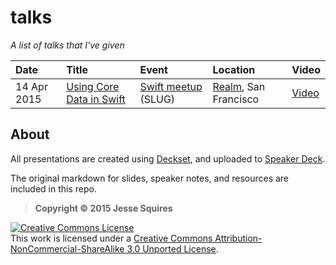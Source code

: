 # talks

*A list of talks that I've given*

| Date          | Title                               | Event                         | Location                          | Video         |
|:--------------|:------------------------------------|:------------------------------|:----------------------------------|:--------------|
| 14 Apr 2015   | [Using Core Data in Swift][slides1] | [Swift meetup][event1] (SLUG) | [Realm][location1], San Francisco |[Video][video1]|

## About

All presentations are created using [Deckset](http://www.decksetapp.com), and uploaded to [Speaker Deck](https://speakerdeck.com/jessesquires). 

The original markdown for slides, speaker notes, and resources are included in this repo.

>**Copyright &copy; 2015 Jesse Squires**

<a rel="license" href="http://creativecommons.org/licenses/by-nc-sa/3.0"><img alt="Creative Commons License" style="border-width:0" src="http://i.creativecommons.org/l/by-nc-sa/3.0/88x31.png" /></a><br />This work is licensed under a <a rel="license" href="http://creativecommons.org/licenses/by-nc-sa/3.0">Creative Commons Attribution-NonCommercial-ShareAlike 3.0 Unported License</a>.

[slides1]:https://speakerdeck.com/jessesquires/using-core-data-in-swift
[event1]:http://www.meetup.com/swift-language
[location1]:http://realm.io
[video1]:http://realm.io/news/jesse-squires-core-data-swift
